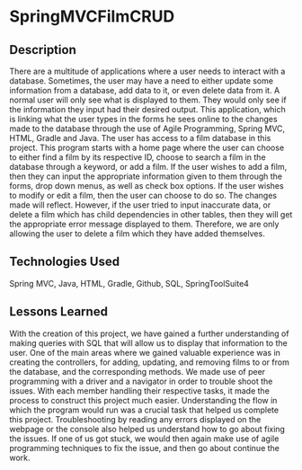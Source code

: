 # SpringMVCFilmCRUD

## Description
There are a multitude of applications where a user needs to interact with a database. Sometimes, the user may have a need to either update some information from a database, add data to it, or even delete data from it. A normal user will only see what is displayed to them. They would only see if the information they input had their desired output. This application, which is linking what the user types in the forms he sees online to the changes made to the database through the use of Agile Programming, Spring MVC, HTML, Gradle and Java. The user has access to a film database in this project. This program starts with a home page where the user can choose to either find a film by its respective ID, choose to search a film in the database through a keyword, or add a film. If the user wishes to add a film, then they can input the appropriate information given to them through the forms, drop down menus, as well as check box options. If the user wishes to modify or edit a film, then the user can choose to do so. The changes made will reflect. However, if the user tried to input inaccurate data, or delete a film which has child dependencies in other tables, then they will get the appropriate error message displayed to them. Therefore, we are only allowing the user to delete a film which they have added themselves. 
## Technologies Used
Spring MVC, Java, HTML, Gradle, Github, SQL, SpringToolSuite4
## Lessons Learned
With the creation of this project, we have gained a further understanding of making queries with SQL that will allow us to display that information to the user. One of the main areas where we gained valuable experience was in creating the controllers, for adding, updating, and removing films to or from the database, and the corresponding methods. We made use of peer programming with a driver and a navigator in order to trouble shoot the issues. With each member handling their respective tasks, it made the process to construct this project much easier. Understanding the flow in which the program would run was a crucial task that helped us complete this project. Troubleshooting by reading any errors displayed on the webpage or the console also helped us understand how to go about fixing the issues. If one of us got stuck, we would then again make use of agile programming techniques to fix the issue, and then go about continue the work. 